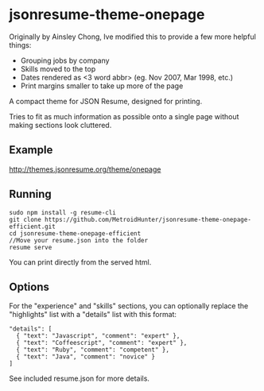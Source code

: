 # jsonresume-theme-onepage

Originally by Ainsley Chong, Ive modified this to provide a few more helpful things:
* Grouping jobs by company
* Skills moved to the top
* Dates rendered as <3 word abbr> <year> (eg. Nov 2007, Mar 1998, etc.)
* Print margins smaller to take up more of the page

A compact theme for JSON Resume, designed for printing. 

Tries to fit as much information as possible onto a single page without making sections look cluttered.

## Example

http://themes.jsonresume.org/theme/onepage

## Running

```
sudo npm install -g resume-cli
git clone https://github.com/MetroidHunter/jsonresume-theme-onepage-efficient.git
cd jsonresume-theme-onepage-efficient
//Move your resume.json into the folder
resume serve
```
You can print directly from the served html.

## Options

For the "experience" and "skills" sections, you can optionally replace the "highlights" list with a "details" list with this format:

```
"details": [
  { "text": "Javascript", "comment": "expert" },
  { "text": "Coffeescript", "comment": "expert" },
  { "text": "Ruby", "comment": "competent" },
  { "text": "Java", "comment": "novice" }
]
```

See included resume.json for more details.

